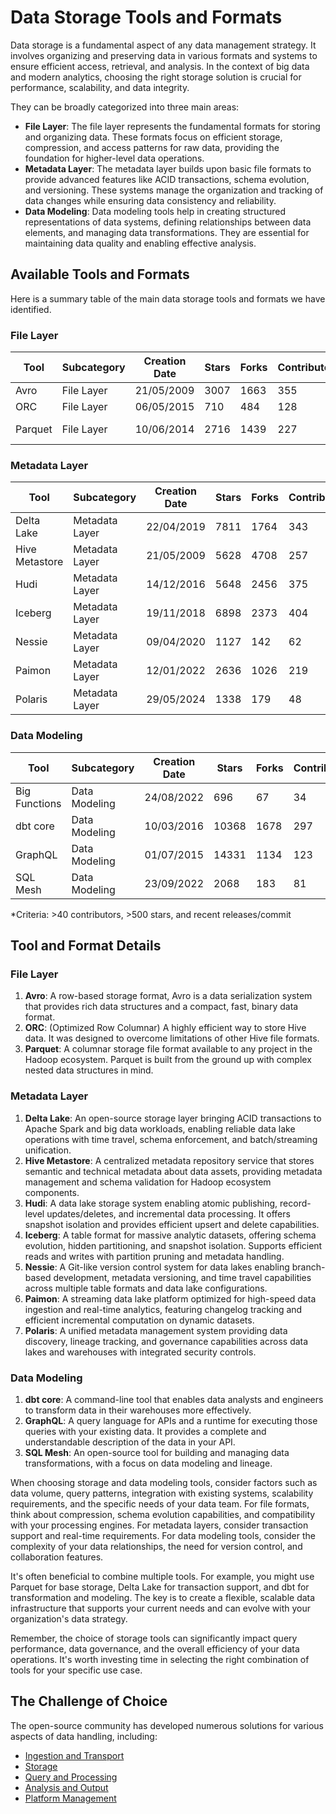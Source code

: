# Data Storage Tools and Formats

Data storage is a fundamental aspect of any data management strategy. It involves organizing and preserving data in various formats and systems to ensure efficient access, retrieval, and analysis. In the context of big data and modern analytics, choosing the right storage solution is crucial for performance, scalability, and data integrity.

They can be broadly categorized into three main areas:
- **File Layer**: The file layer represents the fundamental formats for storing and organizing data. These formats focus on efficient storage, compression, and access patterns for raw data, providing the foundation for higher-level data operations.
- **Metadata Layer**: The metadata layer builds upon basic file formats to provide advanced features like ACID transactions, schema evolution, and versioning. These systems manage the organization and tracking of data changes while ensuring data consistency and reliability.
- **Data Modeling**: Data modeling tools help in creating structured representations of data systems, defining relationships between data elements, and managing data transformations. They are essential for maintaining data quality and enabling effective analysis.

## Available Tools and Formats

Here is a summary table of the main data storage tools and formats we have identified.

### File Layer

| Tool | Subcategory | Creation Date | Stars | Forks | Contributors | Last Release | Latest Commit | Meets Criteria* | Link |
|---|---|---|---|---|---|---|---|---|---|
| Avro | File Layer | 21/05/2009 | 3007 | 1663 | 355 | 05/08/2024 | 14/02/2025 | Yes | https://github.com/apache/avro |
| ORC | File Layer | 06/05/2015 | 710 | 484 | 128 | 10/01/2025 | 16/02/2025 | Yes | https://github.com/apache/orc |
| Parquet | File Layer | 10/06/2014 | 2716 | 1439 | 227 | 02/12/2024 | 13/02/2025 | Yes | https://github.com/apache/parquet-mr |

### Metadata Layer

| Tool | Subcategory | Creation Date | Stars | Forks | Contributors | Last Release | Latest Commit | Meets Criteria* | Link |
|---|---|---|---|---|---|---|---|---|---|
| Delta Lake | Metadata Layer | 22/04/2019 | 7811 | 1764 | 343 | 06/01/2025 | 14/02/2025 | Yes | https://github.com/delta-io/delta |
| Hive Metastore | Metadata Layer | 21/05/2009 | 5628 | 4708 | 257 | N/A | 16/02/2025 | Yes | https://github.com/apache/hive |
| Hudi | Metadata Layer | 14/12/2016 | 5648 | 2456 | 375 | 11/12/2024 | 16/02/2025 | Yes | https://github.com/apache/hudi |
| Iceberg | Metadata Layer | 19/11/2018 | 6898 | 2373 | 404 | 13/02/2025 | 16/02/2025 | Yes | https://github.com/apache/iceberg |
| Nessie | Metadata Layer | 09/04/2020 | 1127 | 142 | 62 | 05/02/2025 | 16/02/2025 | Yes | https://github.com/projectnessie/nessie |
| Paimon | Metadata Layer | 12/01/2022 | 2636 | 1026 | 219 | N/A | 16/02/2025 | Yes | https://github.com/apache/paimon |
| Polaris | Metadata Layer | 29/05/2024 | 1338 | 179 | 48 | N/A | 16/02/2025 | Yes | https://github.com/apache/polaris |

### Data Modeling

| Tool | Subcategory | Creation Date | Stars | Forks | Contributors | Last Release | Latest Commit | Meets Criteria* | Link |
|---|---|---|---|---|---|---|---|---|---|
| Big Functions | Data Modeling | 24/08/2022 | 696 | 67 | 34 | 08/11/2024 | 15/02/2025 | No | https://github.com/unytics/bigfunctions |
| dbt core | Data Modeling | 10/03/2016 | 10368 | 1678 | 297 | 29/01/2025 | 14/02/2025 | Yes | https://github.com/dbt-labs/dbt-core |
| GraphQL | Data Modeling | 01/07/2015 | 14331 | 1134 | 123 | 27/10/2021 | 06/02/2025 | Yes | https://github.com/graphql/graphql-spec |
| SQL Mesh | Data Modeling | 23/09/2022 | 2068 | 183 | 81 | 14/02/2025 | 15/02/2025 | Yes | https://github.com/TobikoData/sqlmesh |

*Criteria: >40 contributors, >500 stars, and recent releases/commit

## Tool and Format Details

### File Layer

1. **Avro**: A row-based storage format, Avro is a data serialization system that provides rich data structures and a compact, fast, binary data format.
2. **ORC**: (Optimized Row Columnar) A highly efficient way to store Hive data. It was designed to overcome limitations of other Hive file formats.
3. **Parquet**: A columnar storage file format available to any project in the Hadoop ecosystem. Parquet is built from the ground up with complex nested data structures in mind.

### Metadata Layer

1. **Delta Lake**: An open-source storage layer bringing ACID transactions to Apache Spark and big data workloads, enabling reliable data lake operations with time travel, schema enforcement, and batch/streaming unification.
2. **Hive Metastore**: A centralized metadata repository service that stores semantic and technical metadata about data assets, providing metadata management and schema validation for Hadoop ecosystem components.
3. **Hudi**: A data lake storage system enabling atomic publishing, record-level updates/deletes, and incremental data processing. It offers snapshot isolation and provides efficient upsert and delete capabilities.
4. **Iceberg**: A table format for massive analytic datasets, offering schema evolution, hidden partitioning, and snapshot isolation. Supports efficient reads and writes with partition pruning and metadata handling.
5. **Nessie**: A Git-like version control system for data lakes enabling branch-based development, metadata versioning, and time travel capabilities across multiple table formats and data lake configurations.
6. **Paimon**: A streaming data lake platform optimized for high-speed data ingestion and real-time analytics, featuring changelog tracking and efficient incremental computation on dynamic datasets.
7. **Polaris**: A unified metadata management system providing data discovery, lineage tracking, and governance capabilities across data lakes and warehouses with integrated security controls.

### Data Modeling

1. **dbt core**: A command-line tool that enables data analysts and engineers to transform data in their warehouses more effectively.
2. **GraphQL**: A query language for APIs and a runtime for executing those queries with your existing data. It provides a complete and understandable description of the data in your API.
3. **SQL Mesh**: An open-source tool for building and managing data transformations, with a focus on data modeling and lineage.

When choosing storage and data modeling tools, consider factors such as data volume, query patterns, integration with existing systems, scalability requirements, and the specific needs of your data team. For file formats, think about compression, schema evolution capabilities, and compatibility with your processing engines. For metadata layers, consider transaction support and real-time requirements. For data modeling tools, consider the complexity of your data relationships, the need for version control, and collaboration features.

It's often beneficial to combine multiple tools. For example, you might use Parquet for base storage, Delta Lake for transaction support, and dbt for transformation and modeling. The key is to create a flexible, scalable data infrastructure that supports your current needs and can evolve with your organization's data strategy.

Remember, the choice of storage tools can significantly impact query performance, data governance, and the overall efficiency of your data operations. It's worth investing time in selecting the right combination of tools for your specific use case.

## The Challenge of Choice
The open-source community has developed numerous solutions for various aspects of data handling, including:
- [Ingestion and Transport](01.ingestion_and_transport.md)
- [Storage](02.storage.md)
- [Query and Processing](03.query_and_processing.md)
- [Analysis and Output](04.analysis_and_output.md)
- [Platform Management](05.platform_management.md)